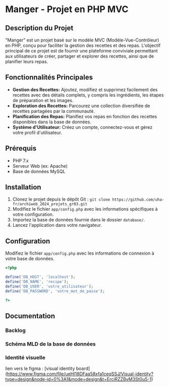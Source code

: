 # Manger - Projet en PHP MVC

## Description du Projet
"Manger" est un projet basé sur le modèle MVC (Modèle-Vue-Contrôleur) en PHP, conçu pour faciliter la gestion des recettes et des repas. L'objectif principal de ce projet est de fournir une plateforme conviviale permettant aux utilisateurs de créer, partager et explorer des recettes, ainsi que de planifier leurs repas.

## Fonctionnalités Principales
- **Gestion des Recettes:** Ajoutez, modifiez et supprimez facilement des recettes avec des détails complets, y compris les ingrédients, les étapes de préparation et les images.
- **Exploration des Recettes:** Parcourez une collection diversifiée de recettes partagées par la communauté.
- **Planification des Repas:** Planifiez vos repas en fonction des recettes disponibles dans la base de données.
- **Système d'Utilisateur:** Créez un compte, connectez-vous et gérez votre profil d'utilisateur.

## Prérequis
- PHP 7.x
- Serveur Web (ex: Apache)
- Base de données MySQL

## Installation
1. Clonez le projet depuis le dépôt Git : `git clone https://github.com/uha-fr/archiweb_2024_projets_gr03.git`
2. Modifiez le fichier `app/config.php` avec les informations spécifiques à votre configuration.
3. Importez la base de données fournie dans le dossier `database/`.
4. Lancez l'application dans votre navigateur.

## Configuration
Modifiez le fichier `app/config.php` avec les informations de connexion à votre base de données.

```php
<?php

define('DB_HOST', 'localhost');
define('DB_NAME', 'recipe');
define('DB_USER', 'votre_utilisateur');
define('DB_PASSWORD', 'votre_mot_de_passe');

?>
```

## Documentation
### Backlog
### Schéma MLD de la base de données
### Identité visuelle
lien vers le figma : [visual identity board] (https://www.figma.com/file/ueHI18DFaa58xfa1ceqSSJ/Visual-identity?type=design&node-id=0%3A1&mode=design&t=ErciRZZByM3St0u5-1)
